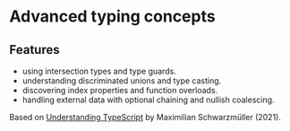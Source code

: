 # Advanced typing concepts

## Features

- using intersection types and type guards.
- understanding discriminated unions and type casting.
- discovering index properties and function overloads.
- handling external data with optional chaining and nullish coalescing.

Based on [Understanding TypeScript](https://www.udemy.com/course/understanding-typescript/) by Maximilian Schwarzmüller (2021).
